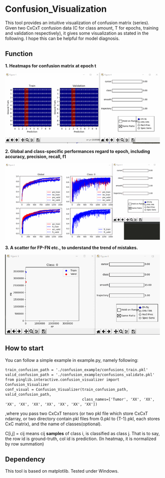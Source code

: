 # Confusion_Visualization

This tool provides an intuitive visualization of confusion matrix (series). Given two CxCxT confusion data (C for class amount, T for epochs, training and validation respectively), it gives some visualization as stated in the following. I hope this can be helpful for model diagnosis.


## Function

**1. Heatmaps for confusion matrix at epoch t**

![Image text Result](images/function_conf.gif)


**2. Global and class-specific performances regard to epoch, including accuracy, precision, recall, f1**

![Image text Result](images/function_performance.gif)


**3. A scatter for FP-FN etc., to understand the trend of mistakes.**

![Image text Result](images/function_fpfn.gif)


## How to start

You can follow a simple example in example.py, namely following:

```
train_confusion_path = './confusion_example/confusions_train.pkl'
valid_confusion_path = './confusion_example/confusions_validate.pkl'
from pinglib.interactive.confusion_visualizer import Confusion_Visualizer
conf_visual = Confusion_Visualizer(train_confusion_path, valid_confusion_path,
                                   class_names=['Tumor', 'XX', 'XX', 'XX', 'XX', 'XX', 'XX', 'XX', 'XX', 'XX'])
```

,where you pass two CxCxT tensors (or two pkl file which store CxCxT ndarray, or two directory contain pkl files from 0.pkl to {T-1}.pkl, each stores CxC matrix), and the name of classes(optional).

C[i,j] = cij means cij **samples** of class i, is classified as class j. That is to say, the row id is ground-truth, col id is prediction. (In heatmap, it is normalized by row summation)


## Dependency

This tool is based on matplotlib. Tested under Windows.
